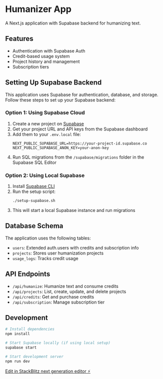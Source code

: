 # Humanizer App

A Next.js application with Supabase backend for humanizing text.

## Features

- Authentication with Supabase Auth
- Credit-based usage system
- Project history and management
- Subscription tiers

## Setting Up Supabase Backend

This application uses Supabase for authentication, database, and storage. Follow these steps to set up your Supabase backend:

### Option 1: Using Supabase Cloud

1. Create a new project on [Supabase](https://app.supabase.com)
2. Get your project URL and API keys from the Supabase dashboard
3. Add them to your `.env.local` file:
   ```
   NEXT_PUBLIC_SUPABASE_URL=https://your-project-id.supabase.co
   NEXT_PUBLIC_SUPABASE_ANON_KEY=your-anon-key
   ```
4. Run SQL migrations from the `/supabase/migrations` folder in the Supabase SQL Editor

### Option 2: Using Local Supabase

1. Install [Supabase CLI](https://supabase.com/docs/guides/cli)
2. Run the setup script:
   ```bash
   ./setup-supabase.sh
   ```
3. This will start a local Supabase instance and run migrations

## Database Schema

The application uses the following tables:

- `users`: Extended auth.users with credits and subscription info
- `projects`: Stores user humanization projects
- `usage_logs`: Tracks credit usage

## API Endpoints

- `/api/humanize`: Humanize text and consume credits
- `/api/projects`: List, create, update, and delete projects
- `/api/credits`: Get and purchase credits
- `/api/subscription`: Manage subscription tier

## Development

```bash
# Install dependencies
npm install

# Start Supabase locally (if using local setup)
supabase start

# Start development server
npm run dev
```

[Edit in StackBlitz next generation editor ⚡️](https://stackblitz.com/~/github.com/chrizefan/humanizer)